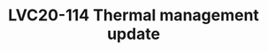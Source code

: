 ---
categories:
- lvc20
description: 'Slack channel to chat with speaker during live broadcast: https://linaroconnect.slack.com/archives/C01B0106Y9Y<br><br>The
  number of different components on the embedded devices, their performances and the
  power they drain put on the front of the scene the thermal framework which was delegated
  to a second role until recently. We had to find new strategies to cool down the
  components as well as improve the thermal management.<br>This session provides an
  update of the different changes in the thermal framework which are now available
  upstream.'
image: /assets/images/featured-images/lvc20/LVC20-114.png
session_id: LVC20-114
session_room: '[Track 2] Linux/Android'
session_slot:
  end_time: 2020-09-22 14:25
  start_time: 2020-09-22 14:00
session_speakers:
- speaker_bio: Daniel worked in 1998 in the Space Industry and Air traffic management
    for distributed system project in life safety constraints. He acquired for this
    project a system programming expertise. &lt;br /&gt; &lt;br /&gt; He joined IBM
    in 2004 and since this date he does kernel hacking and pushed upstream the resource
    virtualization with the namespaces. He is the author and maintainer of the Linux
    Container (LXC).&lt;br /&gt; &lt;br /&gt; In 2012, he joined Linaro to work in
    the power management team. Deeply involved in the power management improvements
    for the different members of Linaro, he continues to contribute and maintain some
    parts of the Linux kernel.
  speaker_company: Linaro
  speaker_image: http://avatars.sched.co/8/5c/829128/avatar.jpg.320x320px.jpg?0c8
  speaker_name: Daniel Lezcano
  speaker_position: Linaro - Senior Engineer - Power specialist
  speaker_role: attendee, speaker
session_track: Power Management
tag: session
tags: Power Management
title: LVC20-114 Thermal management update
---
